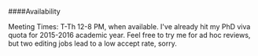 ####Availability

Meeting Times: T-Th 12-8 PM, when available. I've already hit my PhD viva quota for 2015-2016 academic year. Feel free to try me for ad hoc reviews, but two editing jobs lead to a low accept rate, sorry.
